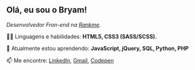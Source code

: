 ## Olá, eu sou o Bryam!

*Desenvolvedor Fron-end na [Rankme](https://www.rankme.com.br/).* 

👩‍💻 Linguagens e habilidades: **HTML5, CSS3 (SASS/SCSS).** 

🌱 Atualmente estou aprendendo: **JavaScript, jQuery, SQL, Python, PHP**

📫 Me encontre:
[LinkedIn](https://www.linkedin.com/in/bryamats/),
[Gmail](mailto:rankme.bryam@gmail.com),
[Codepen](https://codepen.io/bryamats)
